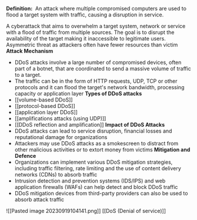 **Definition:** 
 An attack where multiple compromised computers are used to flood a target system with traffic, causing a disruption in service.

A cyberattack that aims to overwhelm a target system, network or service with a flood of traffic from multiple sources. The goal is to disrupt the availability of the target making it inaccessible to legitimate users.
Asymmetric threat as attackers often have fewer resources than victim
**Attack Mechanism**
- DDoS attacks involve a large number of compromised devices, often part of a botnet, that are coordinated to send a massive volume of traffic to a target.
- The traffic can be in the form of HTTP requests, UDP, TCP or other protocols and it can flood the target's network bandwidth, processing capacity or application layer
**Types of DDoS attacks**
- [[volume-based DDoS]]
- [[protocol-based DDoS]]
- [[application layer DDoS]]
- [[amplifications attacks (using UDP)]]
- [[DDoS reflection and amplification]]
**Impact of DDoS Attacks**
- DDoS attacks can lead to service disruption, financial losses and reputational damage for organizations
- Attackers may use DDoS attacks as a smokescreen to distract from other malicious activities or to extort money from victims
**Mitigation and Defence**
- Organizations can implement various DDoS mitigation strategies, including traffic filtering, rate limiting and the use of content delivery networks (CDNs) to absorb traffic
- Intrusion detection and prevention systems (IDS/IPS) and web application firewalls (WAFs) can help detect and block DDoS traffic
- DDoS mitigation devices from third-party providers can also be used to absorb attack traffic


![[Pasted image 20230919104141.png]]
[[DoS (Denial of service)]]